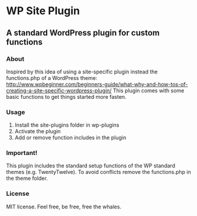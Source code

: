# WP Site Plugin
## A standard WordPress plugin for custom functions

### About
Inspired by this idea of using a site-specific plugin instead the
functions.php of a WordPress theme:
http://www.wpbeginner.com/beginners-guide/what-why-and-how-tos-of-creating-a-site-specific-wordpress-plugin/
This plugin comes with some basic functions to get things started more fasten.

### Usage

1. Install the site-plugins folder in wp-plugins
2. Activate the plugin
3. Add or remove function includes in the plugin


### Important!

This plugin includes the standard setup functions of the WP standard themes (e.g. TwentyTwelve).
To avoid conflicts remove the functions.php in the theme folder.

### License
MIT license. Feel free, be free, free the whales.


